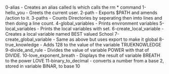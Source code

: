 0-alias - Creates an alias called ls which calls the rm * command
1-hello_you - Greets the current user.
2-path - Exports $PATH and amends /action to it.
3-paths - Counts Directories by seperating then imto lines and then doing a line count.
4-global_variables - Prints environment variables
5-local_variables - Prints the local variables with set.
6-create_local_variable - Creates a local variable named BEST valued School
7-create_global_variable - Same as above but uses export to make it global
8-true_knowledge - Adds 128 to the value of the variable TRUEKNOWLEDGE
9-divide_and_rule - Divides the value of variable POWER with that of DIVIDE.
10-love_exponent_breath - Displays the result of variable BREATH to the power LOVE
11-binary_to_decimal - converts a number from a base 2, stored in variable BINAR, to base 10
